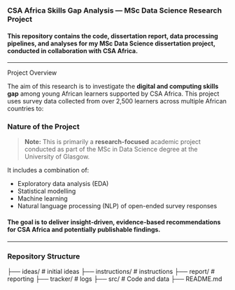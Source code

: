 ### CSA Africa Skills Gap Analysis — MSc Data Science Research Project

#### This repository contains the code, dissertation report, data processing pipelines, and analyses for my **MSc Data Science dissertation project**, conducted in collaboration with **CSA Africa**.
---
Project Overview

The aim of this research is to investigate the **digital and computing skills gap** among young African learners supported by CSA Africa. This project uses survey data collected from over 2,500 learners across multiple African countries to:

### Nature of the Project

> **Note:** This is primarily a **research-focused** academic project conducted as part of the MSc in Data Science degree at the University of Glasgow.

It includes a combination of:
- Exploratory data analysis (EDA)
- Statistical modelling
- Machine learning
- Natural language processing (NLP) of open-ended survey responses

#### The goal is to deliver **insight-driven, evidence-based recommendations** for CSA Africa and potentially publishable findings.
---
### Repository Structure

├── ideas/              # initial ideas
├── instructions/       # instructions
├── report/             # reporting
├── tracker/            # logs
├── src/                # Code and data
├── README.md

